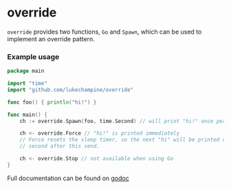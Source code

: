 # override #

`override` provides two functions, `Go` and `Spawn`, which can be used to implement an override pattern.

### Example usage ###

```go
package main

import "time"
import "github.com/lukechampine/override"

func foo() { println("hi!") }

func main() {
	ch := override.Spawn(foo, time.Second) // will print "hi!" once per second

	ch <- override.Force // "hi!" is printed immediately
	// Force resets the sleep timer, so the next "hi" will be printed one
	// second after this send.

	ch <- override.Stop // not available when using Go
}
```

Full documentation can be found on [godoc](http://godoc.org/github.com/lukechampine/override)
